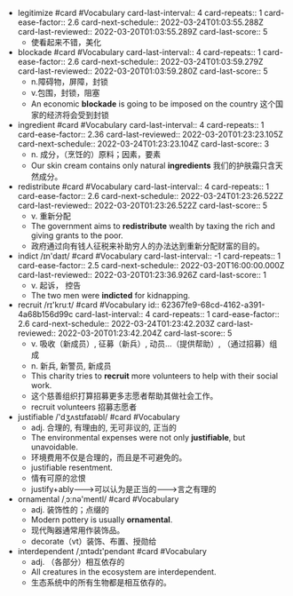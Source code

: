 - legitimize #card #Vocabulary
  card-last-interval:: 4
  card-repeats:: 1
  card-ease-factor:: 2.6
  card-next-schedule:: 2022-03-24T01:03:55.288Z
  card-last-reviewed:: 2022-03-20T01:03:55.289Z
  card-last-score:: 5
	- 使看起来不错，美化
- blockade #card #Vocabulary
  card-last-interval:: 4
  card-repeats:: 1
  card-ease-factor:: 2.6
  card-next-schedule:: 2022-03-24T01:03:59.279Z
  card-last-reviewed:: 2022-03-20T01:03:59.280Z
  card-last-score:: 5
	- n.障碍物，屏障，封锁
	- v.包围，封锁，阻塞
	- An economic **blockade** is going to be imposed on the country 这个国家的经济将会受到封锁
- ingredient #card #Vocabulary
  card-last-interval:: 4
  card-repeats:: 1
  card-ease-factor:: 2.36
  card-last-reviewed:: 2022-03-20T01:23:23.105Z
  card-next-schedule:: 2022-03-24T01:23:23.104Z
  card-last-score:: 3
	- n. 成分，（烹饪的）原料；因素，要素
	- Our skin cream contains only natural **ingredients** 我们的护肤霜只含天然成分。
- redistribute #card #Vocabulary
  card-last-interval:: 4
  card-repeats:: 1
  card-ease-factor:: 2.6
  card-next-schedule:: 2022-03-24T01:23:26.522Z
  card-last-reviewed:: 2022-03-20T01:23:26.522Z
  card-last-score:: 5
	- v. 重新分配
	- The government aims to **redistribute** wealth by taxing the rich and giving grants to the poor.
	- 政府通过向有钱人征税来补助穷人的办法达到重新分配财富的目的。
- indict /ɪn'daɪt/ #card #Vocabulary
  card-last-interval:: -1
  card-repeats:: 1
  card-ease-factor:: 2.5
  card-next-schedule:: 2022-03-20T16:00:00.000Z
  card-last-reviewed:: 2022-03-20T01:23:36.926Z
  card-last-score:: 1
	- v. 起诉， 控告
	- The two men were **indicted** for kidnapping.
- recruit /rɪ'kruːt/ #card #Vocabulary
  id:: 62367fe9-68cd-4162-a391-4a68b156d99c
  card-last-interval:: 4
  card-repeats:: 1
  card-ease-factor:: 2.6
  card-next-schedule:: 2022-03-24T01:23:42.203Z
  card-last-reviewed:: 2022-03-20T01:23:42.204Z
  card-last-score:: 5
	- v. 吸收（新成员）, 征募（新兵）, 动员…（提供帮助）, （通过招募）组成
	- n. 新兵, 新警员, 新成员
	- This charity tries to **recruit** more volunteers to help with their social work.
	- 这个慈善组织打算招募更多志愿者帮助其做社会工作。
	- recruit volunteers 招募志愿者
- justifiable /'dʒʌstɪfaɪəbl/ #card #Vocabulary
	- adj. 合理的, 有理由的, 无可非议的, 正当的
	- The environmental expenses were not only **justifiable**, but unavoidable.
	- 环境费用不仅是合理的，而且是不可避免的。
	- justifiable resentment.
	- 情有可原的忿恨
	- justify+ably--->可以认为是正当的--->言之有理的
- ornamental /ˌɔːnə'mentl/ #card #Vocabulary
	- adj. 装饰性的；点缀的
	- Modern pottery is usually **ornamental**.
	- 现代陶器通常用作装饰品。
	- decorate（vt）装饰、布置、授勋给
- interdependent /ˌɪntədɪ'pendənt #card #Vocabulary
	- adj. （各部分）相互依存的
	- All creatures in the ecosystem are interdependent.
	- 生态系统中的所有生物都是相互依存的。